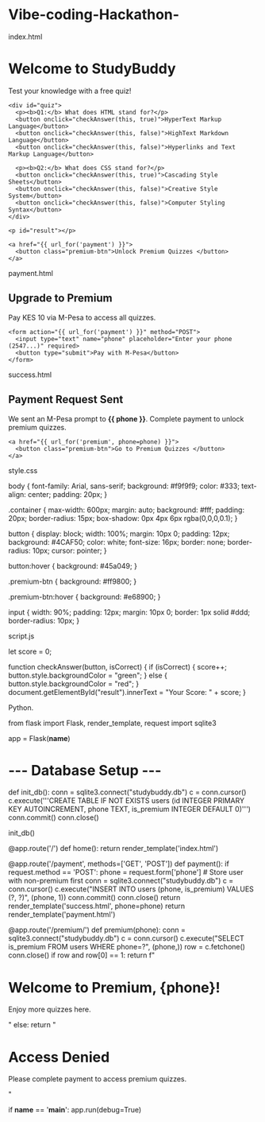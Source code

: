 # Vibe-coding-Hackathon-

index.html

<!DOCTYPE html>
<html lang="en">
<head>
  <meta charset="UTF-8">
  <meta name="viewport" content="width=device-width, initial-scale=1.0">
  <title>StudyBuddy Quiz</title>
  <link rel="stylesheet" href="{{ url_for('static', filename='css/style.css') }}">
</head>
<body>
  <div class="container">
    <h1>Welcome to StudyBuddy </h1>
    <p>Test your knowledge with a free quiz!</p>

    <div id="quiz">
      <p><b>Q1:</b> What does HTML stand for?</p>
      <button onclick="checkAnswer(this, true)">HyperText Markup Language</button>
      <button onclick="checkAnswer(this, false)">HighText Markdown Language</button>
      <button onclick="checkAnswer(this, false)">Hyperlinks and Text Markup Language</button>

      <p><b>Q2:</b> What does CSS stand for?</p>
      <button onclick="checkAnswer(this, true)">Cascading Style Sheets</button>
      <button onclick="checkAnswer(this, false)">Creative Style System</button>
      <button onclick="checkAnswer(this, false)">Computer Styling Syntax</button>
    </div>

    <p id="result"></p>

    <a href="{{ url_for('payment') }}">
      <button class="premium-btn">Unlock Premium Quizzes </button>
    </a>
  </div>
  <script src="{{ url_for('static', filename='js/script.js') }}"></script>
</body>
</html>



payment.html

<!DOCTYPE html>
<html lang="en">
<head>
  <meta charset="UTF-8">
  <meta name="viewport" content="width=device-width, initial-scale=1.0">
  <title>Payment - StudyBuddy</title>
  <link rel="stylesheet" href="{{ url_for('static', filename='css/style.css') }}">
</head>
<body>
  <div class="container">
    <h2>Upgrade to Premium </h2>
    <p>Pay KES 10 via M-Pesa to access all quizzes.</p>

    <form action="{{ url_for('payment') }}" method="POST">
      <input type="text" name="phone" placeholder="Enter your phone (2547...)" required>
      <button type="submit">Pay with M-Pesa</button>
    </form>
  </div>
</body>
</html>



success.html

<!DOCTYPE html>
<html lang="en">
<head>
  <meta charset="UTF-8">
  <meta name="viewport" content="width=device-width, initial-scale=1.0">
  <title>Payment Success - StudyBuddy</title>
  <link rel="stylesheet" href="{{ url_for('static', filename='css/style.css') }}">
</head>
<body>
  <div class="container">
    <h2>Payment Request Sent</h2>
    <p>We sent an M-Pesa prompt to <b>{{ phone }}</b>. Complete payment to unlock premium quizzes.</p>

    <a href="{{ url_for('premium', phone=phone) }}">
      <button class="premium-btn">Go to Premium Quizzes </button>
    </a>
  </div>
</body>
</html>



style.css

body {
  font-family: Arial, sans-serif;
  background: #f9f9f9;
  color: #333;
  text-align: center;
  padding: 20px;
}

.container {
  max-width: 600px;
  margin: auto;
  background: #fff;
  padding: 20px;
  border-radius: 15px;
  box-shadow: 0px 4px 6px rgba(0,0,0,0.1);
}

button {
  display: block;
  width: 100%;
  margin: 10px 0;
  padding: 12px;
  background: #4CAF50;
  color: white;
  font-size: 16px;
  border: none;
  border-radius: 10px;
  cursor: pointer;
}

button:hover {
  background: #45a049;
}

.premium-btn {
  background: #ff9800;
}

.premium-btn:hover {
  background: #e68900;
}

input {
  width: 90%;
  padding: 12px;
  margin: 10px 0;
  border: 1px solid #ddd;
  border-radius: 10px;
}



script.js

let score = 0;

function checkAnswer(button, isCorrect) {
  if (isCorrect) {
    score++;
    button.style.backgroundColor = "green";
  } else {
    button.style.backgroundColor = "red";
  }
  document.getElementById("result").innerText = "Your Score: " + score;
}

 
 
 
 Python.

from flask import Flask, render_template, request
import sqlite3

app = Flask(__name__)

# --- Database Setup ---
def init_db():
    conn = sqlite3.connect("studybuddy.db")
    c = conn.cursor()
    c.execute('''CREATE TABLE IF NOT EXISTS users
                 (id INTEGER PRIMARY KEY AUTOINCREMENT,
                  phone TEXT,
                  is_premium INTEGER DEFAULT 0)''')
    conn.commit()
    conn.close()

init_db()

@app.route('/')
def home():
    return render_template('index.html')

@app.route('/payment', methods=['GET', 'POST'])
def payment():
    if request.method == 'POST':
        phone = request.form['phone']
        # Store user with non-premium first
        conn = sqlite3.connect("studybuddy.db")
        c = conn.cursor()
        c.execute("INSERT INTO users (phone, is_premium) VALUES (?, ?)", (phone, 1))
        conn.commit()
        conn.close()
        return render_template('success.html', phone=phone)
    return render_template('payment.html')

@app.route('/premium/<phone>')
def premium(phone):
    conn = sqlite3.connect("studybuddy.db")
    c = conn.cursor()
    c.execute("SELECT is_premium FROM users WHERE phone=?", (phone,))
    row = c.fetchone()
    conn.close()
    if row and row[0] == 1:
        return f"<h1> Welcome to Premium, {phone}!</h1><p>Enjoy more quizzes here.</p>"
    else:
        return "<h1>Access Denied</h1><p>Please complete payment to access premium quizzes.</p>"

if __name__ == '__main__':
    app.run(debug=True)






